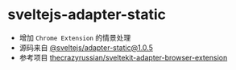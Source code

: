 # sveltejs-adapter-static

- 增加 `Chrome Extension` 的情景处理
- 源码来自 [@sveltejs/adapter-static@1.0.5](https://www.npmjs.com/package/@sveltejs/adapter-static)
- 参考项目 [thecrazyrussian/sveltekit-adapter-browser-extension](https://github.com/thecrazyrussian/sveltekit-adapter-browser-extension)
